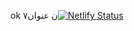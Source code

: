 ok   ۷ن عنوان[![Netlify Status](https://api.netlify.com/api/v1/badges/b82e1b4c-1281-4828-8d55-4205c7736010/deploy-status)](https://app.netlify.com/sites/wai-intro-uaag/deploys)